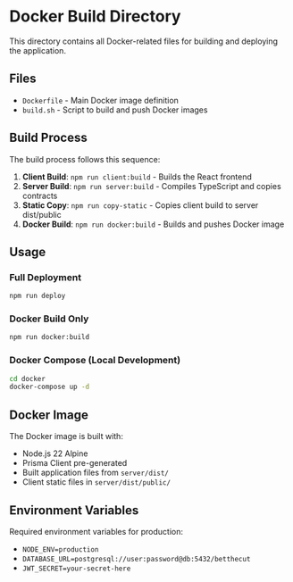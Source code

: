 # Docker Build Directory

This directory contains all Docker-related files for building and deploying the application.

## Files

- `Dockerfile` - Main Docker image definition
- `build.sh` - Script to build and push Docker images

## Build Process

The build process follows this sequence:

1. **Client Build**: `npm run client:build` - Builds the React frontend
2. **Server Build**: `npm run server:build` - Compiles TypeScript and copies contracts
3. **Static Copy**: `npm run copy-static` - Copies client build to server dist/public
4. **Docker Build**: `npm run docker:build` - Builds and pushes Docker image

## Usage

### Full Deployment

```bash
npm run deploy
```

### Docker Build Only

```bash
npm run docker:build
```

### Docker Compose (Local Development)

```bash
cd docker
docker-compose up -d
```

## Docker Image

The Docker image is built with:

- Node.js 22 Alpine
- Prisma Client pre-generated
- Built application files from `server/dist/`
- Client static files in `server/dist/public/`

## Environment Variables

Required environment variables for production:

- `NODE_ENV=production`
- `DATABASE_URL=postgresql://user:password@db:5432/betthecut`
- `JWT_SECRET=your-secret-here`
